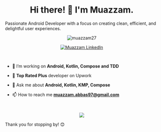 <h1 align="center">Hi there! 👋 I'm Muazzam.</h1>

Passionate Android Developer with a focus on creating clean, efficient, and delightful user experiences.

<p align="center"> <img src="https://komarev.com/ghpvc/?username=muazzam27&label=Profile%20views&color=0e75b6&style=flat" alt="muazzam27" /> </p>

<p align="center">

</p>

<p align="center">  
 <a href="https://www.linkedin.com/in/muazzam-abbas-055a5b5b/">
    <img alt="Muazzam LinkedIn" src="https://img.shields.io/badge/LinkedIn-0077B5?style=for-the-badge&logo=linkedin&logoColor=white">
  </a>
</p>
<br />

- 🌱 I’m working on **Android, Kotlin, Compose and TDD**

- 🌱 **Top Rated Plus** developer on Upwork

- 💬 Ask me about **Android, Kotlin, KMP, Compose**

- 📫 How to reach me **muazzam.abbas97@gmail.com**


<br />
<p align="center">
  <img src="https://github-readme-streak-stats.herokuapp.com/?user=muazzam27&" />
</p>

Thank you for stopping by! 😊
